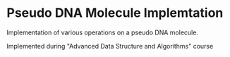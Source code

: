 # Pseudo DNA Molecule Implemtation

Implementation of various operations on a pseudo DNA molecule.

Implemented during "Advanced Data Structure and Algorithms" course
